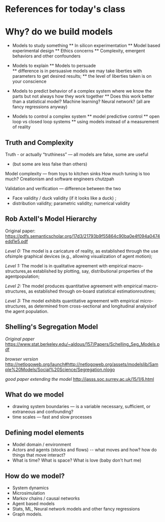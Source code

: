 # References for today's class

# Why? do we build models 
* Models to study something
** In silicon experimentation
** Model based experimental design
** Ethics concerns
** Complexity, emergent behaviors and other confounders

* Models to explain
**  Models to persuade  
** difference is in persuasive models we may take liberties with parameters to get desired results; 
** the level of liberties taken is on your conscience

* Models to predict behavior of a complex system where we know the parts but not always how they work together
** Does this work better than a statistical model? Machine learning? Neural network? (all are fancy regressions anyway)

* Models to control a complex system 
** model predictive control 
** open loop vs closed loop systems 
** using models instead of a measurement of reality

## Truth and Complexity

Truth - or actually “truthiness” — all models are false, some are useful
* (but some are less false than others) 

Model complexity — from toys to kitchen sinks
How much tuning is too much? Creationism and software engineers chutzpah 


Validation and verification — difference between the two 
* Face validity / duck validity (if it looks like a duck) ; 
* distribution validity; parametric validity; numerical validity


## Rob Axtell's Model Hierarchy

Original paper: https://pdfs.semanticscholar.org/17d3/21793b9f55864c90ba0e4f094a0474edd1e5.pdf

*Level 0:* The model is a caricature of reality, as established through the use ofsimple graphical devices (e.g., allowing visualization of agent motion);

*Level 1:* The model is in qualitative agreement with empirical macro- structures,as established by plotting, say, distributional properties of the agentpopulation;

*Level 2:* The model produces quantitative agreement with empirical macro-structures, as established through on-board statistical estimationroutines; 

*Level 3:* The model exhibits quantitative agreement with empirical micro-structures, as determined from cross-sectional and longitudinal analysisof the agent population.

## Shelling's Segregation Model
*Original paper*
https://www.stat.berkeley.edu/~aldous/157/Papers/Schelling_Seg_Models.pdf

*browser version*
http://netlogoweb.org/launch#http://netlogoweb.org/assets/modelslib/Sample%20Models/Social%20Science/Segregation.nlogo

*good paper extending the model*
http://jasss.soc.surrey.ac.uk/15/1/6.html

## What do we model
* drawing system boundaries — is a variable necessary, sufficient, or extraneous and confounding?
* time scales  — fast and slow processes

## Defining model elements
* Model domain / environment 
* Actors and agents (stocks and flows) -- what moves and how? how do things that move interact?
* What is time? What is space? What is love (baby don't hurt me)

## How do we model? 

* System dynamics
* Microsimulation 
* Markov chains / causal networks
* Agent based models 
* Stats, ML, Neural network models and other fancy regressions
* Graph models.
